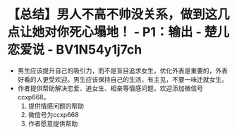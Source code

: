 # 【总结】男人不高不帅没关系，做到这几点让她对你死心塌地！ - P1：输出 - 楚儿恋爱说 - BV1N54y1j7ch

-   男生应该提升自己的吸引力，而不是盲目追求女生。优化外表是重要的，外表好看的人更受欢迎。男生应该保持自己的生活，有主见，不要一味迁就女生。
-   作者提供帮助解决恋爱、追女生、相亲等情感问题，欢迎添加微信号ccxp668。
    1.  提供情感问题的帮助
    2.  微信号为ccxp668
    3.  作者愿意提供帮助